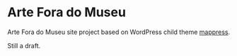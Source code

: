 Arte Fora do Museu
==================

Arte Fora do Museu site project based on WordPress child theme [mappress](https://github.com/cardume/mappress).

Still a draft.
